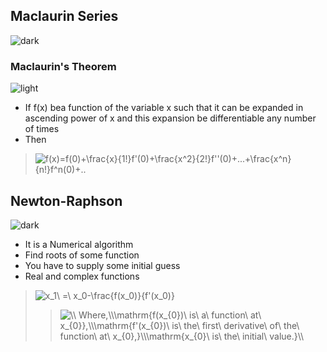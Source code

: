 ## Maclaurin Series 
![dark](https://user-images.githubusercontent.com/12748752/132402918-976c6cc7-cc94-4267-9513-b3937504eb63.png)

### Maclaurin's Theorem
![light](https://user-images.githubusercontent.com/12748752/132402912-1a2a215e-de2f-4536-b28e-e75197136af9.png)
* If f(x) bea function of the variable x such that it can be expanded in ascending power of x and this expansion be differentiable any number of times
*  Then 
> <img src="https://latex.codecogs.com/svg.image?f(x)=f(0)&plus;\frac{x}{1!}f'(0)&plus;\frac{x^2}{2!}f''(0)&plus;...&plus;\frac{x^n}{n!}f^n(0)&plus;.." title="f(x)=f(0)+\frac{x}{1!}f'(0)+\frac{x^2}{2!}f''(0)+...+\frac{x^n}{n!}f^n(0)+.." />

## Newton-Raphson
![dark](https://user-images.githubusercontent.com/12748752/132402918-976c6cc7-cc94-4267-9513-b3937504eb63.png)
* It is a Numerical algorithm
* Find roots of some function
* You have to supply some initial guess
* Real and complex functions
>
> <img src="https://latex.codecogs.com/svg.image?x_1\&space;=\&space;x_0-\frac{f(x_0)}{f'(x_0)}" title="x_1\ =\ x_0-\frac{f(x_0)}{f'(x_0)}" />
> 
>> <img src="https://latex.codecogs.com/svg.image?\\&space;Where,\\\mathrm{f(x_{0})\&space;is\&space;a\&space;function\&space;at\&space;x_{0}},\\\mathrm{f'(x_{0})\&space;is\&space;the\&space;first\&space;derivative\&space;of\&space;the\&space;function\&space;at\&space;x_{0},}\\\mathrm{x_{0}\&space;is\&space;the\&space;initial\&space;value.}\\" title="\\ Where,\\\mathrm{f(x_{0})\ is\ a\ function\ at\ x_{0}},\\\mathrm{f'(x_{0})\ is\ the\ first\ derivative\ of\ the\ function\ at\ x_{0},}\\\mathrm{x_{0}\ is\ the\ initial\ value.}\\" />


